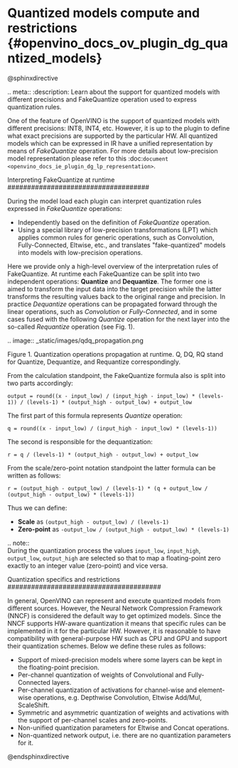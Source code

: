 # Quantized models compute and restrictions {#openvino_docs_ov_plugin_dg_quantized_models}


@sphinxdirective

.. meta::
   :description: Learn about the support for quantized models with different 
                 precisions and FakeQuantize operation used to express 
                 quantization rules.

One of the feature of OpenVINO is the support of quantized models with different precisions: INT8, INT4, etc.
However, it is up to the plugin to define what exact precisions are supported by the particular HW.
All quantized models which can be expressed in IR have a unified representation by means of *FakeQuantize* operation. 
For more details about low-precision model representation please refer to this :doc:`document <openvino_docs_ie_plugin_dg_lp_representation>`.

Interpreting FakeQuantize at runtime
####################################

During the model load each plugin can interpret quantization rules expressed in *FakeQuantize* operations:

* Independently based on the definition of *FakeQuantize* operation.
* Using a special library of low-precision transformations (LPT) which applies common rules for generic operations, such as Convolution, Fully-Connected, Eltwise, etc., and translates "fake-quantized" models into models with low-precision operations.

Here we provide only a high-level overview of the interpretation rules of FakeQuantize. 
At runtime each FakeQuantize can be split into two independent operations: **Quantize** and **Dequantize**. 
The former one is aimed to transform the input data into the target precision while the latter transforms the resulting values back to the original range and precision. 
In practice *Dequantize* operations can be propagated forward through the linear operations, such as *Convolution* or *Fully-Connected*, 
and in some cases fused with the following *Quantize* operation for the next layer into the so-called *Requantize* operation (see Fig. 1).

.. image:: _static/images/qdq_propagation.png 

Figure 1. Quantization operations propagation at runtime. Q, DQ, RQ stand for Quantize, Dequantize, and Requantize correspondingly.

From the calculation standpoint, the FakeQuantize formula also is split into two parts accordingly:  

``output = round((x - input_low) / (input_high - input_low) * (levels-1)) / (levels-1) * (output_high - output_low) + output_low``

The first part of this formula represents *Quantize* operation:  

``q = round((x - input_low) / (input_high - input_low) * (levels-1))``  

The second is responsible for the dequantization:  

``r = q / (levels-1) * (output_high - output_low) + output_low``  

From the scale/zero-point notation standpoint the latter formula can be written as follows:  

``r = (output_high - output_low) / (levels-1) * (q + output_low / (output_high - output_low) * (levels-1))``  

Thus we can define:

* **Scale** as ``(output_high - output_low) / (levels-1)``
* **Zero-point** as ``-output_low / (output_high - output_low) * (levels-1)``

.. note::  
    During the quantization process the values ``input_low``, ``input_high``, ``output_low``, ``output_high`` are selected so that to map a floating-point zero exactly to an integer value (zero-point) and vice versa.

Quantization specifics and restrictions
#######################################

In general, OpenVINO can represent and execute quantized models from different sources. However, the Neural Network Compression Framework (NNCF)
is considered the default way to get optimized models. Since the NNCF supports HW-aware quantization it means that specific rules can be implemented in it for 
the particular HW. However, it is reasonable to have compatibility with general-purpose HW such as CPU and GPU and support their quantization schemes.
Below we define these rules as follows:

* Support of mixed-precision models where some layers can be kept in the floating-point precision.
* Per-channel quantization of weights of Convolutional and Fully-Connected layers.
* Per-channel quantization of activations for channel-wise and element-wise operations, e.g. Depthwise Convolution, Eltwise Add/Mul, ScaleShift.
* Symmetric and asymmetric quantization of weights and activations with the support of per-channel scales and zero-points.
* Non-unified quantization parameters for Eltwise and Concat operations.  
* Non-quantized network output, i.e. there are no quantization parameters for it.

@endsphinxdirective
